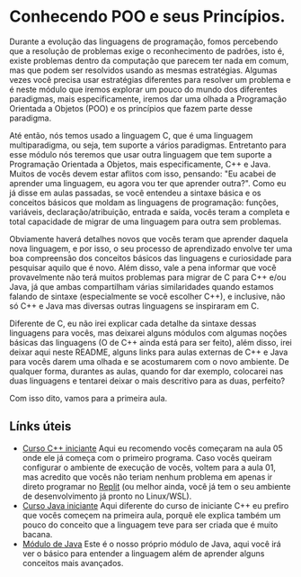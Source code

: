 # Conhecendo POO e seus Princípios.

Durante a evolução das linguagens de programação, fomos percebendo que a resolução de problemas exige o reconhecimento de padrões, isto é, existe problemas dentro da computação que parecem ter nada em comum, mas que podem ser resolvidos usando as mesmas estratégias. Algumas vezes você precisa usar estratégias diferentes para resolver um problema e é neste módulo que iremos explorar um pouco do mundo dos diferentes paradigmas, mais especificamente, iremos dar uma olhada a Programação Orientada a Objetos (POO) e os princípios que fazem parte desse paradigma.

Até então, nós temos usado a linguagem C, que é uma linguagem multiparadigma, ou seja, tem suporte a vários paradigmas. Entretanto para esse módulo nós teremos que usar outra linguagem que tem suporte a Programação Orientada a Objetos, mais especificamente, C++ e Java. Muitos de vocês devem estar aflitos com isso, pensando: "Eu acabei de aprender uma linguagem, eu agora vou ter que aprender outra?". Como eu já disse em aulas passadas, se você entendeu a sintaxe básica e os conceitos básicos que moldam as linguagens de programação: funções, variáveis, declaração/atribuição, entrada e saída, vocês teram a completa e total capacidade de migrar de uma linguagem para outra sem problemas.

Obviamente haverá detalhes novos que vocês teram que aprender daquela nova linguagem, e por isso, o seu processo de aprendizado envolve ter uma boa compreensão dos conceitos básicos das linguagens e curiosidade para pesquisar aquilo que é novo. Além disso, vale a pena informar que você provavelmente não terá muitos problemas para migrar de C para C++ e/ou Java, já que ambas compartilham várias similaridades quando estamos falando de sintaxe (especialmente se você escolher C++), e inclusive, não só C++ e Java mas diversas outras linguagens se inspiraram em C.

Diferente de C, eu não irei explicar cada detalhe da sintaxe dessas linguagens para vocês, mas deixarei alguns módulos com algumas noções básicas das linguagens (O de C++ ainda está para ser feito), além disso, irei deixar aqui neste README, alguns links para aulas externas de C++ e Java para vocês darem uma olhada e se acostumarem com o novo ambiente. De qualquer forma, durantes as aulas, quando for dar exemplo, colocarei nas duas linguagens e tentarei deixar o mais descritivo para as duas, perfeito?

Com isso dito, vamos para a primeira aula.

## Línks úteis

- [Curso C++ iniciante](https://youtu.be/PoNIFpc7eAE) Aqui eu recomendo vocês começaram na aula 05 onde ele já começa com o primeiro programa. Caso vocês queiram configurar o ambiente de execução de vocês, voltem para a aula 01, mas acredito que vocês não teriam nenhum problema em apenas ir direto programar no [Replit](https://replit.com/~) (ou melhor ainda, você já tem o seu ambiente de desenvolvimento já pronto no Linux/WSL).
- [Curso Java iniciante](https://youtu.be/mRryrODqQcw) Aqui diferente do curso de iniciante C++ eu prefiro que vocês começem na primeira aula, porquê ele explica também um pouco do conceito que a linguagem teve para ser criada que é muito bacana.
- [Módulo de Java](https://github.com/Programando-o-Mundo/Microfundamentos-AEDs/tree/main/Java) Este é o nosso próprio módulo de Java, aqui você irá ver o básico para entender a linguagem além de aprender alguns conceitos mais avançados.
